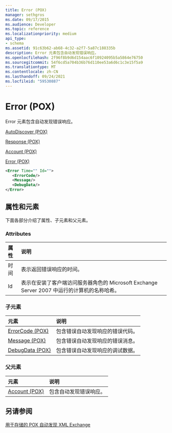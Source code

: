 ```yaml
---
title: Error (POX)
manager: sethgros
ms.date: 09/17/2015
ms.audience: Developer
ms.topic: reference
ms.localizationpriority: medium
api_type:
- schema
ms.assetid: 91c63b62-ab68-4c32-a2f7-5a87c188335b
description: Error 元素包含自动发现错误响应。
ms.openlocfilehash: 2f96f8b9d6d154aac6f10924095b5a5864e76750
ms.sourcegitcommit: 54f6cd5a704b36b76d110ee53a6d6c1c3e15f5a9
ms.translationtype: MT
ms.contentlocale: zh-CN
ms.lasthandoff: 09/24/2021
ms.locfileid: "59530887"
---
```

# <a name="error-pox"></a>Error (POX)

Error 元素包含自动发现错误响应。 
  
[AutoDiscover (POX)](autodiscover-pox.md)
  
[Response (POX)](response-pox.md)
  
[Account (POX)](account-pox.md)
  
[Error (POX)](error-pox.md)
  
```xml
<Error Time="" Id="">
   <ErrorCode/>
   <Message/>
   <DebugData/>
</Error>
```

## <a name="attributes-and-elements"></a>属性和元素

下面各部分介绍了属性、子元素和父元素。
  
### <a name="attributes"></a>Attributes

|**属性**|**说明**|
|:-----|:-----|
|时间  <br/> |表示返回错误响应的时间。  <br/> |
|Id  <br/> |表示在安装了客户端访问服务器角色的 Microsoft Exchange Server 2007 中运行的计算机的名称哈希。  <br/> |
   
### <a name="child-elements"></a>子元素

|**元素**|**说明**|
|:-----|:-----|
|[ErrorCode (POX)](errorcode-pox.md) <br/> |包含错误自动发现响应的错误代码。  <br/> |
|[Message (POX)](message-pox.md) <br/> |包含错误自动发现响应的错误消息。  <br/> |
|[DebugData (POX)](debugdata-pox.md) <br/> |包含错误自动发现响应的调试数据。  <br/> |
   
### <a name="parent-elements"></a>父元素

|**元素**|**说明**|
|:-----|:-----|
|[Account (POX)](account-pox.md) <br/> |包含自动发现错误响应。  <br/> |
   
## <a name="see-also"></a>另请参阅



[用于存储的 POX 自动发现 XML Exchange](pox-autodiscover-xml-elements-for-exchange.md)

